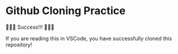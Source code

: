# Github Cloning Practice

🎉🎉🎉 Success!!! 🎉🎉🎉  

If you are reading this in VSCode, you have successfully cloned this repository!
